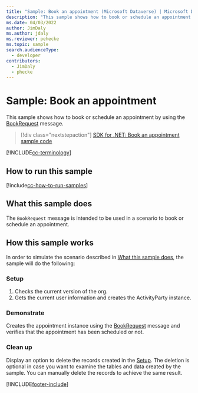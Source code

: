 ```yaml
---
title: "Sample: Book an appointment (Microsoft Dataverse) | Microsoft Docs" # Intent and product brand in a unique string of 43-59 chars including spaces
description: "This sample shows how to book or schedule an appointment " # 115-145 characters including spaces. This abstract displays in the search result.
ms.date: 04/03/2022
author: JimDaly
ms.author: jdaly
ms.reviewer: pehecke
ms.topic: sample
search.audienceType:
  - developer
contributors:
  - JimDaly
  - phecke
---
```


# Sample: Book an appointment

This sample shows how to book or schedule an appointment by using the [BookRequest](/dotnet/api/microsoft.crm.sdk.messages.bookrequest) message.

> [!div class="nextstepaction"]
> [SDK for .NET: Book an appointment sample code](https://github.com/microsoft/PowerApps-Samples/tree/master/dataverse/orgsvc/C%23/BookAppointment)

[!INCLUDE[cc-terminology](../../includes/cc-terminology.md)]

## How to run this sample

[!include[cc-how-to-run-samples](../../includes/cc-how-to-run-samples.md)]

## What this sample does

The `BookRequest` message is intended to be used in a scenario to book or schedule an appointment.

## How this sample works

In order to simulate the scenario described in [What this sample does](#what-this-sample-does), the sample will do the following:

### Setup

1. Checks the current version of the org.
1. Gets the current user information and creates the ActivityParty instance.

### Demonstrate

Creates the appointment instance using the [BookRequest](/dotnet/api/microsoft.crm.sdk.messages.bookrequest) message and verifies that the appointment has been scheduled or not.

### Clean up

Display an option to delete the records created in the [Setup](#setup). The deletion is optional in case you want to examine the tables and data created by the sample. You can manually delete the records to achieve the same result.

[!INCLUDE[footer-include](../../../../includes/footer-banner.md)]
